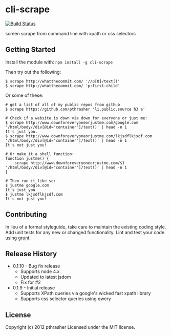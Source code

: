 # cli-scrape
[![Build Status](https://travis-ci.org/pthrasher/cli-scrape.png)](https://travis-ci.org/pthrasher/cli-scrape)

screen scrape from command line with xpath or css selectors

## Getting Started
Install the module with: `npm install -g cli-scrape`

Then try out the following:
```
$ scrape http://whatthecommit.com/ '//p[0]/text()'
$ scrape http://whatthecommit.com/ 'p:first-child'
```

Or some of these:
```
# get a list of all of my public repos from github
$ scrape https://github.com/pthrasher 'li.public.source h3 a'

# Check if a website is down via down for everyone or just me:
$ scrape http://www.downforeveryoneorjustme.com/google.com '/html/body//div[@id="container"]/text()' | head -n 1
It's just you.
$ scrape http://www.downforeveryoneorjustme.com/lkjsdflkjsdf.com '/html/body//div[@id="container"]/text()' | head -n 1
It's not just you!

# Or make it a shell function:
function justme() {
    scrape http://www.downforeveryoneorjustme.com/$1 '/html/body//div[@id="container"]/text()' | head -n 1
}

# Then run it like so:
$ justme google.com
It's just you
$ justme lkjsdflkjsdf.com
It's not just you!
```

## Contributing
In lieu of a formal styleguide, take care to maintain the existing coding style. Add unit tests for any new or changed functionality. Lint and test your code using [grunt](https://github.com/gruntjs/grunt).

## Release History
* 0.1.10 - Bug fix release
    * Supports node 4.x
    * Updated to latest jsdom
    * Fix for #2
* 0.1.9 - Initial release
    * Supports XPath queries via google's wicked fast xpath library
    * Supports css selector queries using qwery

## License
Copyright (c) 2012 pthrasher
Licensed under the MIT license.
